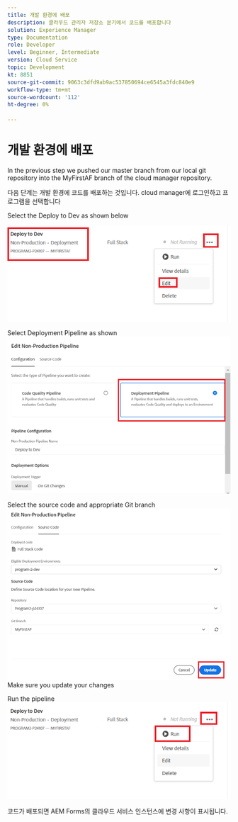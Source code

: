 ```yaml
---
title: 개발 환경에 배포
description: 클라우드 관리자 저장소 분기에서 코드를 배포합니다
solution: Experience Manager
type: Documentation
role: Developer
level: Beginner, Intermediate
version: Cloud Service
topic: Development
kt: 8851
source-git-commit: 9063c3dfd9ab9ac537850694ce6545a3fdc840e9
workflow-type: tm+mt
source-wordcount: '112'
ht-degree: 0%

---
```



# 개발 환경에 배포

In the previous step we pushed our master branch from our local git repository into the MyFirstAF branch of the cloud manager repository.

다음 단계는 개발 환경에 코드를 배포하는 것입니다.
cloud manager에 로그인하고 프로그램을 선택합니다

Select the Deploy to Dev as shown below


![첫 단계](assets/deploy-first-step1.png)


Select Deployment Pipeline as shown
![first-step](assets/deploy1.png)

Select the source code and appropriate Git branch
![first-step](assets/deploy2.png)
Make sure you update your changes

Run the pipeline
![run-pipeline](assets/run-pipeline.png)

코드가 배포되면 AEM Forms의 클라우드 서비스 인스턴스에 변경 사항이 표시됩니다.
